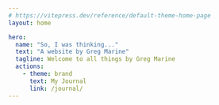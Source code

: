 ```yaml
---
# https://vitepress.dev/reference/default-theme-home-page
layout: home

hero:
  name: "So, I was thinking..."
  text: "A website by Greg Marine"
  tagline: Welcome to all things by Greg Marine
  actions:
    - theme: brand
      text: My Journal
      link: /journal/
---
```

